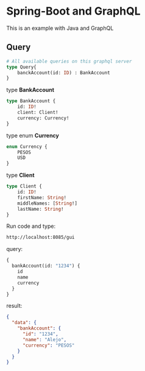 # Spring-Boot and GraphQL
This is an example with Java and GraphQL

##  Query

```graphql
# All available queries on this graphql server
type Query{
    banckAccount(id: ID) : BankAccount
}
```

type **BankAccount**
```graphql
type BankAccount {
    id: ID!
    client: Client!
    currency: Currency!
}
```

type enum **Currency**
```graphql
enum Currency {
    PESOS
    USD
}
```

type **Client**
````graphql
type Client {
    id: ID!
    firstName: String!
    middleNames: [String!]
    lastName: String!
}
````

Run code and type:

```sh
http://localhost:8085/gui
```

query:
```graphql
{
  bankAccount(id: "1234") {
    id
    name
    currency
  }
}
```

result:
```json
{
  "data": {
    "bankAccount": {
      "id": "1234",
      "name": "Alejo",
      "currency": "PESOS"
    }
  }
}
```
